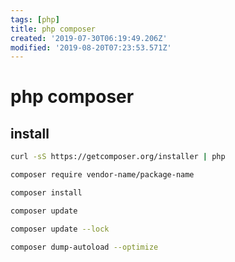 ```yaml
---
tags: [php]
title: php composer
created: '2019-07-30T06:19:49.206Z'
modified: '2019-08-20T07:23:53.571Z'
---
```


# php composer

## install

```sh
curl -sS https://getcomposer.org/installer | php
```

```sh
composer require vendor-name/package-name

composer install

composer update

composer update --lock

composer dump-autoload --optimize
```
